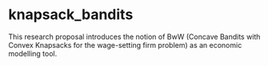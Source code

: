 # knapsack_bandits
 
This research proposal introduces the notion of BwW (Concave Bandits with Convex Knapsacks for the wage-setting firm problem) as an economic modelling tool.
